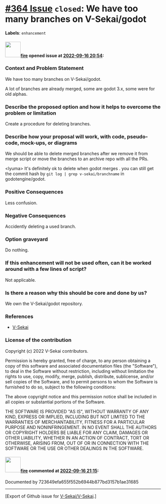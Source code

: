 # [\#364 Issue](https://github.com/V-Sekai/V-Sekai/issues/364) `closed`: We have too many branches on V-Sekai/godot
**Labels**: `enhancement`


#### <img src="https://avatars.githubusercontent.com/u/32321?u=c2e06a3d2b49a467aa907e54aa259516440267cc&v=4" width="50">[fire](https://github.com/fire) opened issue at [2022-09-16 20:54](https://github.com/V-Sekai/V-Sekai/issues/364):

### Context and Problem Statement

We have too many branches on V-Sekai/godot.

A lot of branches are already merged, some are godot 3.x, some were for old alphas.



### Describe the proposed option and how it helps to overcome the problem or limitation

Create a procedure for deleting branches.

### Describe how your proposal will work, with code, pseudo-code, mock-ups, or diagrams

We should be able to delete merged branches after we remove it from merge script or move the branches to an archive repo with all the PRs.

\<lyuma> It's definitely ok to delete when godot merges . you can still get the commit hash by `git log | grep v-sekai/branchname` in godotengine/godot.

### Positive Consequences

Less confusion.

### Negative Consequences

Accidently deleting a used branch.

### Option graveyard

Do nothing.

### If this enhancement will not be used often, can it be worked around with a few lines of script?

Not applicable.

### Is there a reason why this should be core and done by us?

We own the V-Sekai/godot repository.

### References

- [V-Sekai](https://v-sekai.org/)


### License of the contribution

Copyright (c) 2022 V-Sekai contributors.

Permission is hereby granted, free of charge, to any person obtaining a copy of this software and associated documentation files (the "Software"), to deal in the Software without restriction, including without limitation the rights to use, copy, modify, merge, publish, distribute, sublicense, and/or sell copies of the Software, and to permit persons to whom the Software is furnished to do so, subject to the following conditions:

The above copyright notice and this permission notice shall be included in all copies or substantial portions of the Software.

THE SOFTWARE IS PROVIDED "AS IS", WITHOUT WARRANTY OF ANY KIND, EXPRESS OR IMPLIED, INCLUDING BUT NOT LIMITED TO THE WARRANTIES OF MERCHANTABILITY, FITNESS FOR A PARTICULAR PURPOSE AND NONINFRINGEMENT. IN NO EVENT SHALL THE AUTHORS OR COPYRIGHT HOLDERS BE LIABLE FOR ANY CLAIM, DAMAGES OR OTHER LIABILITY, WHETHER IN AN ACTION OF CONTRACT, TORT OR OTHERWISE, ARISING FROM, OUT OF OR IN CONNECTION WITH THE SOFTWARE OR THE USE OR OTHER DEALINGS IN THE SOFTWARE.


#### <img src="https://avatars.githubusercontent.com/u/32321?u=c2e06a3d2b49a467aa907e54aa259516440267cc&v=4" width="50">[fire](https://github.com/fire) commented at [2022-09-16 21:15](https://github.com/V-Sekai/V-Sekai/issues/364#issuecomment-1249823169):

Documented by 723649efa655f552b6944b877bd3157b1ae31685


-------------------------------------------------------------------------------



[Export of Github issue for [V-Sekai/V-Sekai](https://github.com/V-Sekai/V-Sekai).]
